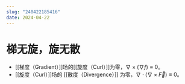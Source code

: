 ```yaml
---
slug: "240422185416"
date: 2024-04-22
---
```


# 梯无旋，旋无散

- [[梯度（Gradient）]]场的[[旋度（Curl）]]为零，$\nabla \times (\nabla f) \equiv 0$。
- [[旋度（Curl）]]场的 [[散度（Divergence）]] 为零，$\nabla \cdot (\nabla \times \vec{F}) \equiv 0$。
